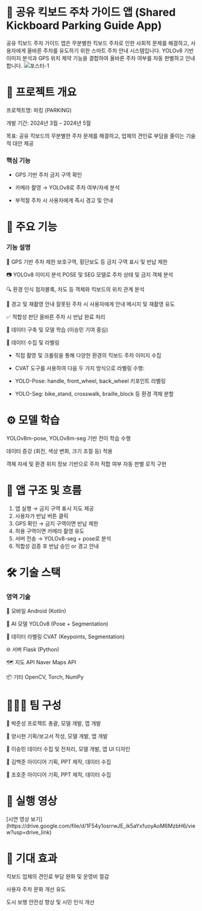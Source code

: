 <h1>🛴 공유 킥보드 주차 가이드 앱 (Shared Kickboard Parking Guide App)</h1>

공유 킥보드 주차 가이드 앱은 무분별한 킥보드 주차로 인한 사회적 문제를 해결하고, 사용자에게 올바른 주차를 유도하기 위한 스마트 주차 안내 시스템입니다.
YOLOv8 기반 이미지 분석과 GPS 위치 제약 기능을 결합하여 올바른 주차 여부를 자동 판별하고 안내합니다.
![포스터-1](https://github.com/user-attachments/assets/0f46d783-095f-4d35-885b-957695e50817)

<h1>🔎 프로젝트 개요</h1>

프로젝트명: 파킹 (PARKING)

개발 기간: 2024년 3월 – 2024년 5월

목표: 공유 킥보드의 무분별한 주차 문제를 해결하고, 업체의 견인료 부담을 줄이는 기술적 대안 제공

<h3>핵심 기능</h3>

- GPS 기반 주차 금지 구역 확인

- 카메라 촬영 → YOLOv8로 주차 여부/자세 분석

- 부적절 주차 시 사용자에게 즉시 경고 및 안내

<h1>🧠 주요 기능</h1>

<h3>기능	설명</h3>

📍 GPS 기반 주차 제한	보호구역, 횡단보도 등 금지 구역 표시 및 반납 제한

📷 YOLOv8 이미지 분석	POSE 및 SEG 모델로 주차 상태 및 금지 객체 분석

🔍 환경 인식	점자블록, 차도 등 객체와 킥보드의 위치 관계 분석

🚫 경고 및 재촬영 안내	잘못된 주차 시 사용자에게 안내 메시지 및 재촬영 유도

✅ 적합성 판단	올바른 주차 시 반납 완료 처리

🧩 데이터 구축 및 모델 학습 (이승민 기여 중심)

📌 데이터 수집 및 라벨링

- 직접 촬영 및 크롤링을 통해 다양한 환경의 킥보드 주차 이미지 수집

- CVAT 도구를 사용하여 다음 두 가지 방식으로 라벨링 수행:

- YOLO-Pose: handle, front_wheel, back_wheel 키포인트 라벨링

- YOLO-Seg: bike_stand, crosswalk, braille_block 등 환경 객체 분할

<h1>⚙️ 모델 학습</h1>
YOLOv8m-pose, YOLOv8m-seg 기반 전이 학습 수행

데이터 증강 (회전, 색상 변화, 크기 조절 등) 적용

객체 자세 및 환경 위치 정보 기반으로 주차 적합 여부 자동 판별 로직 구현

<h1>📱 앱 구조 및 흐름</h1>

1. 앱 실행 → 금지 구역 표시 지도 제공
2. 사용자가 반납 버튼 클릭
3. GPS 확인 → 금지 구역이면 반납 제한
4. 허용 구역이면 카메라 촬영 유도
5. 서버 전송 → YOLOv8-seg + pose로 분석
6. 적합성 검증 후 반납 승인 or 경고 안내
<h1>🛠️ 기술 스택</h1>
<h3>영역	기술</h3>

📱 모바일	Android (Kotlin)

🧠 AI 모델	YOLOv8 (Pose + Segmentation)

🧾 데이터 라벨링	CVAT (Keypoints, Segmentation)

🌐 서버	Flask (Python)

🗺️ 지도 API	Naver Maps API

📦 기타	OpenCV, Torch, NumPy

<h1>👨‍👩‍👧 팀 구성</h1>

👑 박준성	프로젝트 총괄, 모델 개발, 앱 개발

📘 양시현	기획/보고서 작성, 모델 개발, 앱 개발

🧪 이승민	데이터 수집 및 전처리, 모델 개발, 앱 UI 디자인

🎨 김백준	아이디어 기획, PPT 제작, 데이터 수집

📝 조호준	아이디어 기획, PPT 제작, 데이터 수집

<h1>🧾 실행 영상</h1>
[시연 영상 보기](https://drive.google.com/file/d/1F54y1osrrwJE_ik5aYxfuoyAoM6MzbH6/view?usp=drive_link)


<h1>📌 기대 효과</h1>

킥보드 업체의 견인료 부담 완화 및 운영비 절감

사용자 주차 문화 개선 유도

도시 보행 안전성 향상 및 시민 인식 개선

